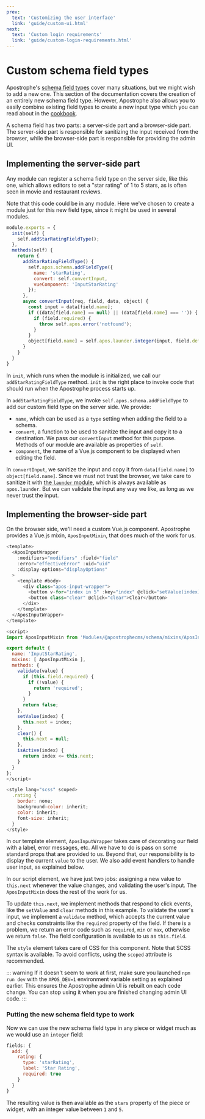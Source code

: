 ```yaml
---
prev:
  text: 'Customizing the user interface'
  link: 'guide/custom-ui.html'
next:
  text: 'Custom login requirements'
  link: 'guide/custom-login-requirements.html'
---
```

# Custom schema field types

Apostrophe's [schema field types](../guide/content-schema.md) cover many situations, but we might wish to add a new one. This section of the documentation covers the creation of an entirely new schema field type. However, Apostrophe also allows you to easily combine existing field types to create a new input type which you can read about in the [cookbook](../cookbook/reusing-standard-fields.md).

A schema field has two parts: a server-side part and a browser-side part. The server-side part is responsible for sanitizing the input received from the browser, while the browser-side part is responsible for providing the admin UI.

## Implementing the server-side part

Any module can register a schema field type on the server side, like this one, which allows editors to set a "star rating" of 1 to 5 stars, as is often seen in movie and restaurant reviews.

Note that this code could be in any module. Here we've chosen to create a module just for this new field type, since it might be used in several modules.

<AposCodeBlock>

```js
module.exports = {
  init(self) {
    self.addStarRatingFieldType();
  },
  methods(self) {
    return {
      addStarRatingFieldType() {
        self.apos.schema.addFieldType({
          name: 'starRating',
          convert: self.convertInput,
          vueComponent: 'InputStarRating'
        });
      },
      async convertInput(req, field, data, object) {
        const input = data[field.name];
        if ((data[field.name] == null) || (data[field.name] === '')) {
          if (field.required) {
            throw self.apos.error('notfound');
          }
        }
        object[field.name] = self.apos.launder.integer(input, field.def, 1, 5);
      }
    }
  }
}
```
  <template v-slot:caption>
    modules/star-rating-field/index.js
  </template>
</AposCodeBlock>

In `init`, which runs when the module is initialized, we call our `addStarRatingFieldType` method. `init` is the right place to invoke code that should run when the Apostrophe process starts up.

In `addStarRatingFieldType`, we invoke `self.apos.schema.addFieldType` to add our custom field type on the server side. We provide:

* `name`, which can be used as a `type` setting when adding the field to a schema.
* `convert`, a function to be used to sanitize the input and copy it to a destination. We pass our `convertInput` method for this purpose. Methods of our module are available as properties of `self`.
* `component`, the name of a Vue.js component to be displayed when editing the field.

In `convertInput`, we sanitize the input and copy it from `data[field.name]` to `object[field.name]`. Since we must not trust the browser, we take care to sanitize it with [the `launder` module](https://npmjs.com/package/launder), which is always available as `apos.launder`. But we can validate the input any way we like, as long as we never trust the input.

## Implementing the browser-side part

On the browser side, we'll need a custom Vue.js component. Apostrophe provides a Vue.js mixin, `AposInputMixin`, that does much of the work for us.

<AposCodeBlock>

```js
<template>
  <AposInputWrapper
    :modifiers="modifiers" :field="field"
    :error="effectiveError" :uid="uid"
    :display-options="displayOptions"
  >
    <template #body>
      <div class="apos-input-wrapper">
        <button v-for="index in 5" :key="index" @click="setValue(index)" class="rating">{{ isActive(index) ? '☆' : '★' }}</button>
        <button class="clear" @click="clear">Clear</button>
      </div>
    </template>
  </AposInputWrapper>
</template>

<script>
import AposInputMixin from 'Modules/@apostrophecms/schema/mixins/AposInputMixin';

export default {
  name: 'InputStarRating',
  mixins: [ AposInputMixin ],
  methods: {
    validate(value) {
      if (this.field.required) {
        if (!value) {
          return 'required';
        }
      }
      return false;
    },
    setValue(index) {
      this.next = index;
    },
    clear() {
      this.next = null;
    },
    isActive(index) {
      return index <= this.next;
    }
  }
};
</script>

<style lang="scss" scoped>
  .rating {
    border: none;
    background-color: inherit;
    color: inherit;
    font-size: inherit;
  }
</style>
```
  <template v-slot:caption>
    modules/star-rating-field/ui/apos/components/InputStarRating.vue
  </template>
</AposCodeBlock>

In our template element, `AposInputWrapper` takes care of decorating our field with a label, error messages, etc. All we have to do is pass on some standard props that are provided to us. Beyond that, our responsibility is to display the current `value` to the user. We also add event handlers to handle user input, as explained below.

In our script element, we have just two jobs: assigning a new value to `this.next` whenever the value changes, and validating the user's input. The `AposInputMixin` does the rest of the work for us.

To update `this.next`, we implement methods that respond to click events, like the `setValue` and `clear` methods in this example. To validate the user's input, we implement a `validate` method, which accepts the current value and checks constraints like the `required` property of the field. If there is a problem, we return an error code such as `required`, `min` or `max`, otherwise we return `false`. The field configuration is available to us as `this.field`.

The `style` element takes care of CSS for this component. Note that SCSS syntax is available. To avoid conflicts, using the `scoped` attribute is recommended.

::: warning
If it doesn't seem to work at first, make sure you launched `npm run dev` with the `APOS_DEV=1` environment variable setting as explained earlier. This ensures the Apostrophe admin UI is rebuilt on each code change. You can stop using it when you are finished changing admin UI code.
:::

### Putting the new schema field type to work

Now we can use the new schema field type in any piece or widget much as we would use an `integer` field:

```javascript
fields: {
  add: {
    rating: {
      type: 'starRating',
      label: 'Star Rating',
      required: true
    }
  }
}
```

The resulting value is then available as the `stars` property of the piece or widget, with an integer value between `1` and `5`.

